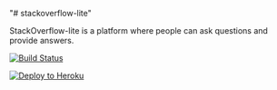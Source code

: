 "# stackoverflow-lite" 


StackOverflow-lite is a platform where people can ask questions and provide answers. 


[![Build Status](https://travis-ci.org/joelethan/stackoverflow-lite.svg?branch=master)](https://travis-ci.org/joelethan/stackoverflow-lite)

[![Deploy to Heroku](https://www.herokucdn.com/deploy/button.png)](https://heroku.com/deploy)
